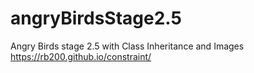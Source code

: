 # angryBirdsStage2.5
Angry Birds stage 2.5 with Class Inheritance and Images
https://rb200.github.io/constraint/
